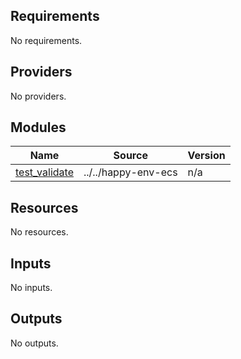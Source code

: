 <!-- START -->
## Requirements

No requirements.

## Providers

No providers.

## Modules

| Name | Source | Version |
|------|--------|---------|
| <a name="module_test_validate"></a> [test\_validate](#module\_test\_validate) | ../../happy-env-ecs | n/a |

## Resources

No resources.

## Inputs

No inputs.

## Outputs

No outputs.
<!-- END -->